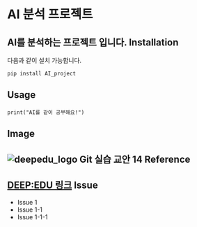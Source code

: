 AI 분석 프로젝트
=================
AI를 분석하는 프로젝트 입니다.
Installation
-----------
다음과 같이 설치 가능합니다.
```
pip install AI_project
```
Usage
------
```
print("AI를 같이 공부해요!")
```
Image
-----
![deepedu_logo](https://user-images.githubusercontent.com/103096786/164391312-cfbc8178-8152-4179-aa89-af9ae6adadf6.png)
Git 실습 교안 14
Reference
------
[DEEP:EDU 링크](https://www.deepedu.ai/)
Issue
------
- Issue 1
- Issue 1-1
- Issue 1-1-1
